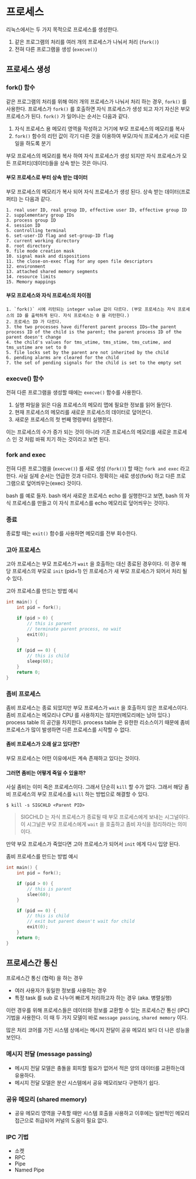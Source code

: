 # 프로세스

리눅스에서는 두 가지 목적으로 프로세스를 생성한다.

1. 같은 프로그램의 처리를 여러 개의 프로세스가 나눠서 처리 (`fork()`)
2. 전혀 다른 프로그램을 생성 (`execve()`)

## 프로세스 생성

### fork() 함수
같은 프로그램의 처리를 위해 여러 개의 프로세스가 나눠서 처리 하는 경우, `fork()` 를 사용한다.
프로세스가 `fork()` 를 호출하면 자식 프로세스가 생성 되고 자기 자신은 부모 프로세스가 된다. `fork()` 가 일어나는 순서는 다음과 같다.

1. 자식 프로세스 용 메모리 영역을 작성하고 거기에 부모 프로세스의 메모리를 복사
2. `fork()` 함수의 리턴 값이 각기 다른 것을 이용하여 부모/자식 프로세스가 서로 다른 일을 하도록 분기

부모 프로세스의 메모리를 복사 하여 자식 프로세스가 생성 되지만 자식 프로세스가 모든 프로퍼티(데이터)들을 상속 받는 것은 아니다.

#### 부모 프로세스로 부터 상속 받는 데이터
부모 프로세스의 메모리가 복사 되어 자식 프로세스가 생성 된다. 상속 받는 데이터(프로퍼티) 는 다음과 같다.

```
1. real user ID, real group ID, effective user ID, effective group ID
2. supplementary group IDs
3. process group ID
4. session ID
5. controlling terminal
6. set-user-ID flag and set-group-ID flag
7. current working directory
8. root directory
9. file mode creation mask
10. signal mask and dispositions
11. the close-on-exec flag for any open file descriptors
12. environment
13. attached shared memory segments
14. resource limits
15. Memory mappings
```

#### 부모 프로세스와 자식 프로세스의 차이점

```
1. `fork()` 시에 리턴되는 integer value 값이 다르다. (부모 프로세스는 자식 프로세스의 ID 를 출력하게 된다. 자식 프로세스는 0 을 리턴한다.)
2. 프로세스 ID 가 다르다.
3. the two processes have different parent process IDs—the parent process ID of the child is the parent; the parent process ID of the parent doesn't change
4. the child's values for tms_utime, tms_stime, tms_cutime, and tms_ustime are set to 0
5. file locks set by the parent are not inherited by the child
6. pending alarms are cleared for the child
7. the set of pending signals for the child is set to the empty set
```

### execve() 함수
전혀 다른 프로그램을 생성할 때에는 `execve()` 함수를 사용한다.

1. 실행 파일을 읽은 다음 프로세스의 메모리 맵에 필요한 정보를 읽어 들인다.
2. 현재 프로세스의 메모리를 새로운 프로세스의 데이터로 덮어쓴다.
3. 새로운 프로세스의 첫 번째 명령부터 실행한다.

이는 프로세스의 수가 증가 되는 것이 아니라 기존 프로세스의 메모리를 새로운 프로세스 인 것 처럼 바꿔 치기 하는 것이라고 보면 된다.

### fork and exec
전혀 다른 프로그램을 (`execve()`) 를 새로 생성 (`fork()`) 할 때는 `fork and exec` 라고 한다. 사실 실제 순서는 언급한 것과 다르다. 정확히는 새로 생성(fork) 하고 다른 프로그램으로 덮어씌우는(exec) 것이다.

bash 를 예로 들자. bash 에서 새로운 프로세스 echo 를 실행한다고 보면, bash 의 자식 프로세스를 만들고 이 자식 프로세스를 echo 메모리로 덮어씌우는 것이다.

### 종료
종료할 때는 `exit()` 함수를 사용하면 메모리를 전부 회수한다.

### 고아 프로세스
고아 프로세스는 부모 프로세스가 `wait` 을 호출하는 대신 종료된 경우이다.
이 경우 해당 프로세스의 부모로 `init` (pid=1) 인 프로세스가 새 부모 프로세스가 되어서 처리 될 수 있다.


고아 프로세스를 만드는 방법 예시
```c
int main() {
    int pid = fork();

    if (pid > 0) {
        // this is parent
        // terminate parent process, no wait
        exit(0);
    }

    if (pid == 0) {
        // this is child
        sleep(60);
    }
    return 0;
}
```

### 좀비 프로세스
좀비 프로세스는 종료 되었지만 부모 프로세스가 `wait` 을 호출하지 않은 프로세스이다.
좀비 프로세스는 메모리나 CPU 를 사용하지는 않지만(메모리에는 남아 있다.)  process table 의 공간을 차지한다. 
process table 은 유한한 리소스이기 때문에 좀비 프로세스가 많이 발생하면 다른 프로세스를 시작할 수 없다.

#### 좀비 프로세스가 오래 살고 있다면?
부모 프로세스는 어떤 이유에서든 계속 존재하고 있다는 것이다.

#### 그러면 좀비는 어떻게 죽일 수 있을까?
사실 좀비는 이미 죽은 프로세스이다. 그래서 단순히 `kill` 할 수가 없다. 그래서 해당 좀비 프로세스의 부모 프로세스를 `kill` 하는 방법으로 해결할 수 있다.

```shell
$ kill -s SIGCHLD <Parent PID>
```

> SIGCHLD 는 자식 프로세스가 종료될 때 부모 프로세스에게 보내는 시그널이다. 이 시그널은 부모 프로세스에게 `wait` 을 호출하고 좀비 자식을 정리하라는 의미이다.


만약 부모 프로세스가 죽었다면 고아 프로세스가 되어서 `init` 에게 다시 입양 된다.


좀비 프로세스를 만드는 방법 예시
```c
int main() {
    int pid = fork();

    if (pid > 0) {
        // this is parent
        slee(60);
    }

    if (pid == 0) {
        // this is child
        // exit but parent doesn't wait for child
        exit(0);
    }
    return 0;
}
```

## 프로세스간 통신
프로세스간 통신 (협력) 을 하는 경우
- 여러 사용자가 동일한 정보를 사용하는 경우
- 특정 task 를 sub 로 나누어 빠르게 처리하고자 하는 경우 (aka. 병렬실행)

이런 경우를 위해 프로세스들은 데이터와 정보를 교환할 수 있는 프로세스간 통신 (IPC) 기법을 사용한다. 이 때 두 가지 모델이 바로 `message passing`, `shared memory` 이다.

많은 처리 코어를 가진 시스템 상에서는 메시지 전달이 공유 메모리 보다 더 나은 성능을 보인다.

### 메시지 전달 (message passing)
- 메시지 전달 모델은 충돌을 회피할 필요가 없어서 적은 양의 데이터를 교환하는데 유용하다.
- 메시지 전달 모델은 분산 시스템에서 공유 메모리보다 구현하기 쉽다.

### 공유 메모리 (shared memory)
- 공유 메모리 영역을 구축할 때만 시스템 호출을 사용하고 이후에는 일반적인 메모리 접근으로 취급되어 커널의 도움이 필요 없다.

### IPC 기법

- 소켓
- RPC
- Pipe
- Named Pipe

